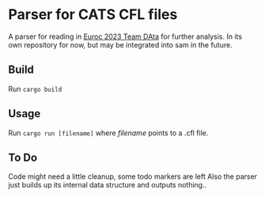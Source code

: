 # Parser for CATS CFL files

A parser for reading in [Euroc 2023 Team DAta](https://github.com/catsystems/euroc23-team-data) for further analysis.
In its own repository for now, but may be integrated into sam in the future.

## Build

Run `cargo build`

## Usage

Run `cargo run [filename]` where *filename* points to a .cfl file.

## To Do

Code might need a little cleanup, some todo markers are left
Also the parser just builds up its internal data structure and outputs nothing..
